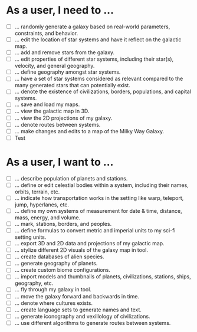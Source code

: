# As a user, I need to ...
- [ ] ... randomly generate a galaxy based on real-world parameters, constraints, and behavior.
- [ ] ... edit the location of star systems and have it reflect on the galactic map.
- [ ] ... add and remove stars from the galaxy.
- [ ] ... edit properties of different star systems, including their star(s), velocity, and general geography.
- [ ] ... define geography amongst star systems. 
- [ ] ... have a set of star systems considered as relevant compared to the many generated stars that can potentially exist.
- [ ] ... denote the existence of civilizations, borders, populations, and capital systems.
- [ ] ... save and load my maps.
- [ ] ... view the galactic map in 3D.
- [ ] ... view the 2D projections of my galaxy.
- [ ] ... denote routes between systems.
- [ ] ... make changes and edits to a map of the Milky Way Galaxy.
- [ ] Test
# As a user, I want to ...
- [ ] ... describe population of planets and stations.
- [ ] ... define or edit celestial bodies within a system, including their names, orbits, terrain, etc.
- [ ] ... indicate how transportation works in the setting like warp, teleport, jump, hyperlanes, etc.
- [ ] ... define my own systems of measurement for date & time, distance, mass, energy, and volume.
- [ ] ... mark, stations, borders, and peoples.
- [ ] ... define formulas to convert metric and imperial units to my sci-fi setting units.
- [ ] ... export 3D and 2D data and projections of my galactic map.
- [ ] ... stylize different 2D visuals of the galaxy map in tool.
- [ ] ... create databases of alien species.
- [ ] ... generate geography of planets.
- [ ] ... create custom biome configurations.
- [ ] ... import models and thumbnails of planets, civilizations, stations, ships, geography, etc.
- [ ] ... fly through my galaxy in tool.
- [ ] ... move the galaxy forward and backwards in time. 
- [ ] ... denote where cultures exists.
- [ ] ... create language sets to generate names and text.
- [ ] ... generate iconography and vexillology of civilizations.
- [ ] ... use different algorithms to generate routes between systems.